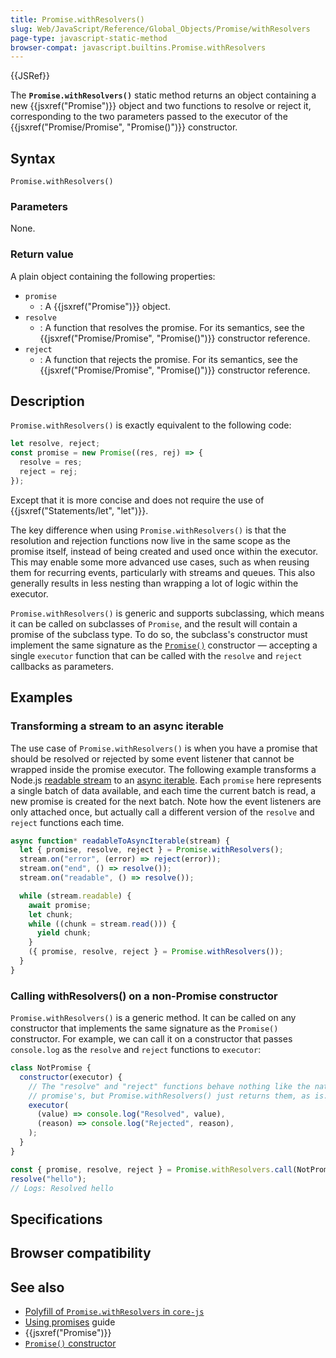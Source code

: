 ```yaml
---
title: Promise.withResolvers()
slug: Web/JavaScript/Reference/Global_Objects/Promise/withResolvers
page-type: javascript-static-method
browser-compat: javascript.builtins.Promise.withResolvers
---
```


{{JSRef}}

The **`Promise.withResolvers()`** static method returns an object containing a new {{jsxref("Promise")}} object and two functions to resolve or reject it, corresponding to the two parameters passed to the executor of the {{jsxref("Promise/Promise", "Promise()")}} constructor.

## Syntax

```js-nolint
Promise.withResolvers()
```

### Parameters

None.

### Return value

A plain object containing the following properties:

- `promise`
  - : A {{jsxref("Promise")}} object.
- `resolve`
  - : A function that resolves the promise. For its semantics, see the {{jsxref("Promise/Promise", "Promise()")}} constructor reference.
- `reject`
  - : A function that rejects the promise. For its semantics, see the {{jsxref("Promise/Promise", "Promise()")}} constructor reference.

## Description

`Promise.withResolvers()` is exactly equivalent to the following code:

```js
let resolve, reject;
const promise = new Promise((res, rej) => {
  resolve = res;
  reject = rej;
});
```

Except that it is more concise and does not require the use of {{jsxref("Statements/let", "let")}}.

The key difference when using `Promise.withResolvers()` is that the resolution and rejection functions now live in the same scope as the promise itself, instead of being created and used once within the executor. This may enable some more advanced use cases, such as when reusing them for recurring events, particularly with streams and queues. This also generally results in less nesting than wrapping a lot of logic within the executor.

`Promise.withResolvers()` is generic and supports subclassing, which means it can be called on subclasses of `Promise`, and the result will contain a promise of the subclass type. To do so, the subclass's constructor must implement the same signature as the [`Promise()`](/Web/JavaScript/Reference/Global_Objects/Promise/Promise) constructor — accepting a single `executor` function that can be called with the `resolve` and `reject` callbacks as parameters.

## Examples

### Transforming a stream to an async iterable

The use case of `Promise.withResolvers()` is when you have a promise that should be resolved or rejected by some event listener that cannot be wrapped inside the promise executor. The following example transforms a Node.js [readable stream](https://nodejs.org/api/stream.html#class-streamreadable) to an [async iterable](/Web/JavaScript/Reference/Statements/async_function*). Each `promise` here represents a single batch of data available, and each time the current batch is read, a new promise is created for the next batch. Note how the event listeners are only attached once, but actually call a different version of the `resolve` and `reject` functions each time.

```js
async function* readableToAsyncIterable(stream) {
  let { promise, resolve, reject } = Promise.withResolvers();
  stream.on("error", (error) => reject(error));
  stream.on("end", () => resolve());
  stream.on("readable", () => resolve());

  while (stream.readable) {
    await promise;
    let chunk;
    while ((chunk = stream.read())) {
      yield chunk;
    }
    ({ promise, resolve, reject } = Promise.withResolvers());
  }
}
```

### Calling withResolvers() on a non-Promise constructor

`Promise.withResolvers()` is a generic method. It can be called on any constructor that implements the same signature as the `Promise()` constructor. For example, we can call it on a constructor that passes `console.log` as the `resolve` and `reject` functions to `executor`:

```js
class NotPromise {
  constructor(executor) {
    // The "resolve" and "reject" functions behave nothing like the native
    // promise's, but Promise.withResolvers() just returns them, as is.
    executor(
      (value) => console.log("Resolved", value),
      (reason) => console.log("Rejected", reason),
    );
  }
}

const { promise, resolve, reject } = Promise.withResolvers.call(NotPromise);
resolve("hello");
// Logs: Resolved hello
```

## Specifications



## Browser compatibility



## See also

- [Polyfill of `Promise.withResolvers` in `core-js`](https://github.com/zloirock/core-js#promisewithresolvers)
- [Using promises](/Web/JavaScript/Guide/Using_promises) guide
- {{jsxref("Promise")}}
- [`Promise()` constructor](/Web/JavaScript/Reference/Global_Objects/Promise/Promise)
